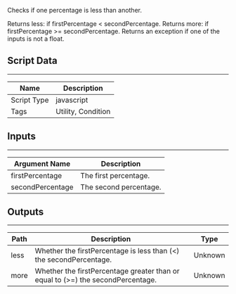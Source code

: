 Checks if one percentage is less than another.

Returns less: if firstPercentage < secondPercentage.
Returns more: if firstPercentage >= secondPercentage.
Returns an exception if one of the inputs is not a float.

## Script Data

---

| **Name** | **Description** |
| --- | --- |
| Script Type | javascript |
| Tags | Utility, Condition |

## Inputs

---

| **Argument Name** | **Description** |
| --- | --- |
| firstPercentage | The first percentage. |
| secondPercentage | The second percentage. |

## Outputs

---

| **Path** | **Description** | **Type** |
| --- | --- | --- |
| less | Whether the firstPercentage is less than (<) the secondPercentage. | Unknown |
| more | Whether the firstPercentage greater than or equal to (>=) the secondPercentage. | Unknown |
